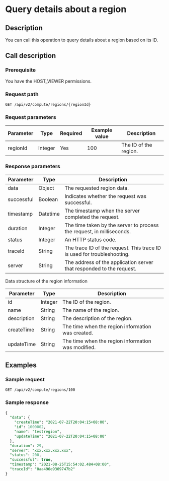 Query details about a region
=================================================



Description
--------------------------------

You can call this operation to query details about a region based on its ID.

Call description
-------------------------------------

### Prerequisite

You have the HOST_VIEWER permissions.

### Request path

`GET /api/v2/compute/regions/{regionId}`

### Request parameters



| Parameter |  Type   | Required | Example value |      Description      |
|-----------|---------|----------|---------------|-----------------------|
| regionId  | Integer | Yes      | 100           | The ID of the region. |



### Response parameters



| Parameter  |   Type   |                               Description                               |
|------------|----------|-------------------------------------------------------------------------|
| data       | Object   | The requested region data.                                              |
| successful | Boolean  | Indicates whether the request was successful.                           |
| timestamp  | Datetime | The timestamp when the server completed the request.                    |
| duration   | Integer  | The time taken by the server to process the request, in milliseconds.   |
| status     | Integer  | An HTTP status code.                                                    |
| traceId    | String   | The trace ID of the request. This trace ID is used for troubleshooting. |
| server     | String   | The address of the application server that responded to the request.    |



Data structure of the region information


|  Parameter  |  Type   |                    Description                     |
|-------------|---------|----------------------------------------------------|
| id          | Integer | The ID of the region.                              |
| name        | String  | The name of the region.                            |
| description | String  | The description of the region.                     |
| createTime  | String  | The time when the region information was created.  |
| updateTime  | String  | The time when the region information was modified. |



Examples
-----------------------------

### Sample request

`GET /api/v2/compute/regions/100`

### Sample response

```sql
{
  "data": {
    "createTime": "2021-07-22T20:04:15+08:00",
    "id": 1000002,
    "name": "testregion",
    "updateTime": "2021-07-22T20:04:15+08:00"
  },
  "duration": 29,
  "server": "xxx.xxx.xxx.xxx",
  "status": 200,
  "successful": true,
  "timestamp": "2021-08-25T15:54:02.484+08:00",
  "traceId": "0aa496e9309747b2"
}
```
